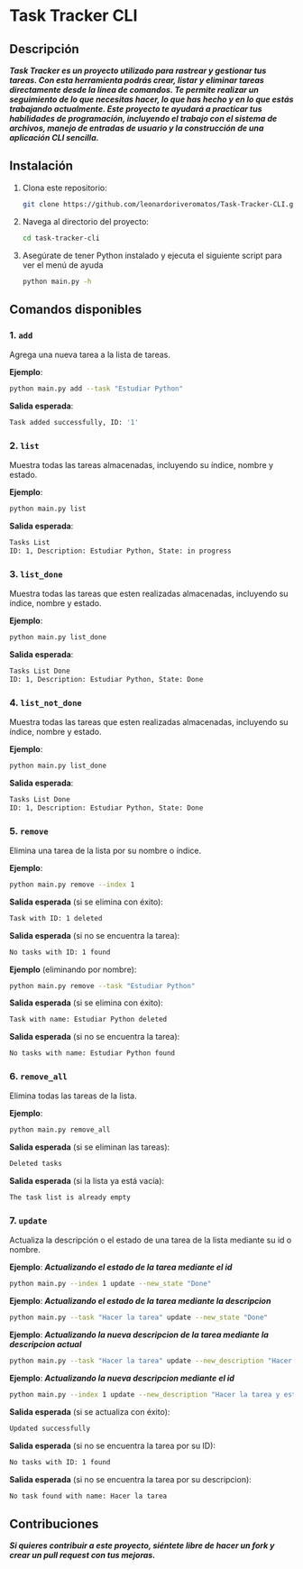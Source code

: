 # Task Tracker CLI

## Descripción
***Task Tracker es un proyecto utilizado para rastrear y gestionar tus tareas. Con esta herramienta podrás crear, listar y eliminar tareas directamente desde la línea de comandos. Te permite realizar un seguimiento de lo que necesitas hacer, lo que has hecho y en lo que estás trabajando actualmente. Este proyecto te ayudará a practicar tus habilidades de programación, incluyendo el trabajo con el sistema de archivos, manejo de entradas de usuario y la construcción de una aplicación CLI sencilla.***

## Instalación

1. Clona este repositorio:
   ```bash
   git clone https://github.com/leonardoriveromatos/Task-Tracker-CLI.git
   ```

2. Navega al directorio del proyecto:
   ```bash
   cd task-tracker-cli
   ```

3. Asegúrate de tener Python instalado y ejecuta el siguiente script para ver el menú de ayuda
   ```bash
   python main.py -h
   ```

## Comandos disponibles

### 1. `add`
Agrega una nueva tarea a la lista de tareas.


**Ejemplo**:
```bash
python main.py add --task "Estudiar Python"
```

**Salida esperada**:
```bash
Task added successfully, ID: '1'
```

### 2. `list`
Muestra todas las tareas almacenadas, incluyendo su índice, nombre y estado.

**Ejemplo**:
```bash
python main.py list
```

**Salida esperada**:
```bash
Tasks List
ID: 1, Description: Estudiar Python, State: in progress
```
### 3. `list_done`
Muestra todas las tareas que esten realizadas almacenadas, incluyendo su índice, nombre y estado.

**Ejemplo**:
```bash
python main.py list_done
```

**Salida esperada**:
```bash
Tasks List Done
ID: 1, Description: Estudiar Python, State: Done
```



### 4. `list_not_done`
Muestra todas las tareas que esten realizadas almacenadas, incluyendo su índice, nombre y estado.

**Ejemplo**:
```bash
python main.py list_done
```

**Salida esperada**:
```bash
Tasks List Done
ID: 1, Description: Estudiar Python, State: Done
```



### 5. `remove`
Elimina una tarea de la lista por su nombre o índice.

**Ejemplo**:
```bash
python main.py remove --index 1
```

**Salida esperada** (si se elimina con éxito):
```bash
Task with ID: 1 deleted
```
**Salida esperada** (si no se encuentra la tarea):
```bash
No tasks with ID: 1 found
```

**Ejemplo** (eliminando por nombre):
```bash
python main.py remove --task "Estudiar Python"
```

**Salida esperada** (si se elimina con éxito):
```bash
Task with name: Estudiar Python deleted
```
**Salida esperada** (si no se encuentra la tarea):
```bash
No tasks with name: Estudiar Python found
```

### 6. `remove_all`
Elimina todas las tareas de la lista.


**Ejemplo**:
```bash
python main.py remove_all
```

**Salida esperada** (si se eliminan las tareas):
```bash
Deleted tasks
```
**Salida esperada** (si la lista ya está vacía):
```bash
The task list is already empty
```

### 7. `update`
Actualiza la descripción o el estado de una tarea de la lista mediante su id o nombre.

**Ejemplo**: ***Actualizando el estado de la tarea mediante el id***
```bash
python main.py --index 1 update --new_state "Done"
```
**Ejemplo**: ***Actualizando el estado de la tarea mediante la descripcion***
```bash
python main.py --task "Hacer la tarea" update --new_state "Done"
```
**Ejemplo**: ***Actualizando la nueva descripcion de la tarea mediante la descripcion actual***
```bash
python main.py --task "Hacer la tarea" update --new_description "Hacer la tarea y estudiar python"
```
**Ejemplo**: ***Actualizando la nueva descripcion mediante el id***
```bash
python main.py --index 1 update --new_description "Hacer la tarea y estudiar python"
```
**Salida esperada** (si se actualiza con éxito):
```bash
Updated successfully
```
**Salida esperada** (si no se encuentra la tarea por su ID):
```bash
No tasks with ID: 1 found
```
**Salida esperada** (si no se encuentra la tarea por su descripcion):
```bash
No task found with name: Hacer la tarea
```

## Contribuciones
***Si quieres contribuir a este proyecto, siéntete libre de hacer un fork y crear un pull request con tus mejoras.***